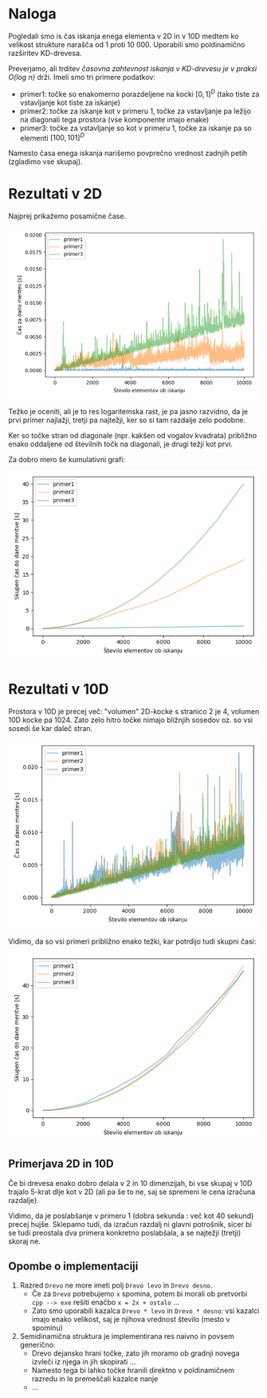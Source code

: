 # Naloga

Pogledali smo is čas iskanja enega elementa v 2D in v 10D medtem ko velikost strukture narašča od 1 proti 10 000.
Uporabili smo poldinamično razširitev KD-drevesa.

Preverjamo, ali trditev _časovna zahtevnost iskanja v KD-drevesu je v praksi O(log n)_ drži. Imeli smo tri primere podatkov:

- primer1: točke so enakomerno porazdeljene na kocki $[0, 1]^D$ (tako tiste za vstavljanje kot tiste za iskanje)
- primer2: točke za iskanje kot v primeru 1, točke za vstavljanje pa ležijo na diagonali tega prostora (vse komponente imajo enake)
- primer3: točke za vstavljanje so kot v primeru 1, točke za iskanje pa so elementi $[100, 101]^D$


Namesto časa enega iskanja narišemo povprečno vrednost zadnjih petih (zgladimo vse skupaj).


# Rezultati v 2D

Najprej prikažemo posamične čase.

![posamični časi 2D](casi_po_en2D.png "posamični časi 2D")

Težko je oceniti, ali je to res logaritemska rast, je pa jasno razvidno,
da je prvi primer najlažji, tretji pa najtežji, ker so si tam razdalje zelo podobne.

Ker so točke stran od diagonale (npr. kakšen od vogalov kvadrata) 
približno enako oddaljene od številnih točk na diagonali, je drugi težji kot prvi.

Za dobro mero še kumulativni grafi:

![kumulativni časi 2D](casi_kumu2D.png "kumulativni časi 2D")

# Rezultati v 10D

Prostora v 10D je precej več: "volumen" 2D-kocke s stranico 2 je 4, volumen 10D kocke pa 1024.
Zato zelo hitro točke nimajo bližnjih sosedov oz. so vsi sosedi še kar daleč stran.

![posamični časi 10D](casi_po_en10D.png "posamični časi 10D")

Vidimo, da so vsi primeri približno enako težki, kar potrdijo tudi skupni časi:

![kumulativni časi 10D](casi_kumu10D.png "kumulativni časi 10D")


## Primerjava 2D in 10D

Če bi drevesa enako dobro delala v 2 in 10 dimenzijah, bi vse skupaj v 10D
trajalo 5-krat dlje kot v 2D (ali pa še to ne, saj se spremeni le cena izračuna
razdalje).

Vidimo, da je poslabšanje v primeru 1 (dobra sekunda : več kot 40 sekund) precej hujše.
Sklepamo tudi, da izračun razdalj ni glavni potrošnik, sicer bi se tudi preostala dva
primera konkretno poslabšala, a se najtežji (tretji) skoraj ne.

## Opombe o implementaciji


1. Razred `Drevo` ne more imeti polj `Drevo levo` in `Drevo desno`.
   - Če za `Drevo` potrebujemo `x` spomina, potem bi morali ob pretvorbi `cpp --> exe` rešiti enačbo
     `x = 2x + ostalo` ...
   - Zato smo uporabili kazalca `Drevo * levo` in `Drevo * desno`: 
     vsi kazalci imajo enako velikost, saj je njihova vrednost število (mesto v spominu)
2. Semidinamična struktura je implementirana res naivno in povsem generično:
   - Drevo dejansko hrani točke, zato jih moramo ob gradnji novega izvleči iz njega in jih skopirati ... 
   - Namesto tega bi lahko točke hranili direktno v poldinamičnem razredu in le premeščali
     kazalce nanje
   - ...  
 
